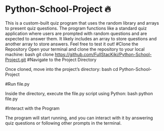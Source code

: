 # Python-School-Project 🔥
This is a custom-built quiz program that uses the random library and arrays to present quiz questions. The program functions like a standard quiz application where users are prompted with random questions and are expected to answer them. It likely includes an array to store questions and another array to store answers. Feel free to test it out!
#Clone the Repository
Open your terminal and clone the repository to your local machine:
bash
git clone https://github.com/FullStacKiki/Python-School-Project.git
#Navigate to the Project Directory

Once cloned, move into the project’s directory:
bash
cd Python-School-Project

#Run file.py

Inside the directory, execute the file.py script using Python:
bash
python file.py

#Interact with the Program

The program will start running, and you can interact with it by answering quiz questions or following other prompts in the terminal.
